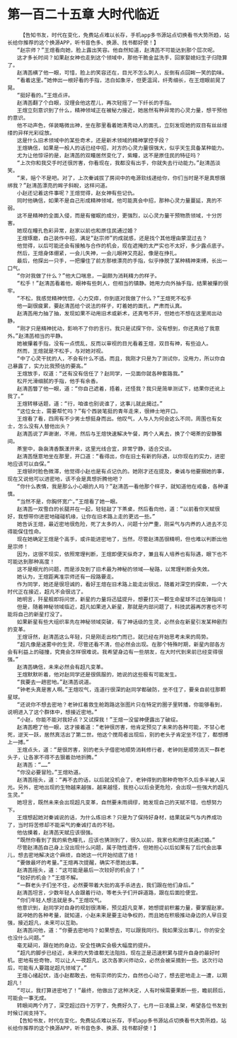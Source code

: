# 第一百二十五章 大时代临近
        【告知书友，时代在变化，免费站点难以长存，手机app多书源站点切换看书大势所趋，站长给你推荐的这个换源APP，听书音色多、换源、找书都好使！】
       “赵宗师？”王煊看向她，脸上露出笑容。他自然知道，赵清菡不可能达到那个层次呢。
       这才多长时间？如果赵女神也走到这个领域中，那他干脆金盆洗手，回家娶媳妇生子归隐算了。
       赵清菡横了他一眼，可惜，脸上的笑容还在，目光不怎么刺人，反倒有点回眸一笑的韵味。
       “看着这里。”她伸出一根好看的手指，洁白如象牙，但更温润，纤秀细长，在王煊眼前晃了晃。
       “挺好看的。”王煊点评。
       赵清菡翻了个白眼，没理会他这茬儿，再次轻摇了一下纤长的手指。
       王煊立刻意识到了什么，精神领域正在被秘力接近，她居然有种异常的心灵力量，想干预他的意识。
       他不动声色，佯装略微出神，坐在那里看着她清秀动人的面孔，立刻发现她的双目有丝丝缕缕的异样光彩绽放。
       这是什么旧术领域中的某些奇术，还是新术领域的精神掌控手段？
       王煊确信，如果是一般人的话已经中招，对方的心灵力量很强大，似乎天生具备某种能力。
       尤为让他惊讶的是，赵清菡的双瞳居然变化了，紫瞳，这不是原住民的特征吗？
       “上次你和我交手时还很厉害，你看现在，我都没有出手，你就失去行动能力。”赵清菡淡笑。
       “来，赔个不是吧。对了，上次秦诚拔了房间中的电源软线递给你，你们当时是不是真想捆绑我？”赵清菡漂亮的眸子斜睨，这样问道。
       小赵还记着这件事呢？王煊觉得，赵女神有些记仇。
       同时他确信，如果不是自己形成精神领域，他可能真会中招，那种心灵力量蔓延，真的不弱。
       这不是精神的全面入侵，而是有催眠的成分，更强烈，以心灵力量干预物质领域，十分厉害。
       她现在瞳孔色彩异常，赵家以前也和原住民通过婚？
       王煊琢磨，自己装作中招，满足“赵宗师”的成就感，还是找个其他理由蒙混过去？
       他觉得，以后可能还会有接触与合作的机会，现在遮掩的太严实也不太好，多少露点底子。
       然后，王煊身体绷紧，一会儿失神，一会儿眼神又亮起，像是在挣扎。
       最后，他探出一只手，一把攥住了前方那根漂亮的手指，似乎挣脱了某种精神束缚，长出一口气。
       “你对我做了什么？”他大口喘息，一副颇为消耗精力的样子。
       “松手！”赵清菡看着他，眼神有些刺人，但相当的镇静。她用力向外抽手指，结果被攥的很牢。
       “不松，我感觉精神恍惚，心力交瘁，你到底对我做了什么？”王煊死不松手
       他一副很疲累，要赵清菡给个说法的样子，盯着她的面孔，严肃而认真。
       赵清菡用力抽了抽，发现如果不动用旧术或新术，还真甩不开，但她也不想在这里闹出动静。
       “刚才只是精神扰动，影响不了你的言行。我只是试探下你，没有想到，你还真给了我意外。”赵清菡相当的平静。
       她被攥着手指，没有一点慌乱，反而以审视的目光看着王煊，双目有神，有些迫人。
       然而，王煊就是不松手，与对她对视。
       “中了心灵干扰的人，不会有什么不适。而且，我刚才只是为了测试你，没用力，所以你自己暴露了，实力比我预估的要高。”
       王煊放手，叹道：“还有没有信任了？赵同学，一见面你就各种套路我。”
       松开光滑细腻的手指，他手有余香。
       赵清菡瞥了他一眼，道：“你自己遮着，捂着，还怪我？我只是简单测试下，结果你还讹上我了。”
       王煊转移话题，道：“行，咱谁也别说谁了，这事儿就此揭过。”
       “这位女士，需要帮忙吗？”有个西装笔挺的青年走来，很绅士地开口。
       王煊看了看，四周有不少男士想挺身而出。他叹气，人与人为何会这么不同，周围也有女士，怎么没有人替他出头？
       赵清菡说了声谢谢，不用，然后与王煊快速解决午餐，两个人离去，换了个喝茶的安静雅间。
       茶室中，袅袅清香飘漾开来，这里光线合宜，非常宁静，适合交谈。
       赵清菡惬意地坐在那里，开口道：“看得出，你在旧土有新的际遇，以你现在的实力，进密地应该可以自保。”
       王煊顿时脸色微滞，他觉得小赵也是有点记仇的。她刚才还在提及，秦诚与他要捆她的事，现在又说他可以进密地，该不会是真想折腾他吧？
       “你什么表情，我是那么小心眼的人吗？”赵清菡一看他那个样子，就知道他在戒备，各种谨慎。
       “当然不是，你胸怀宽广。”王煊看了她一眼。
       赵清菡一双雪白的长腿并在一起，轻轻敲了下茶桌，然后看向他，道：“以前看你天赋很好，我想带你进密地碰碰机缘，让你在旧术路上走的更远一些。”
       她告诉王煊，最近密地很危险，死了太多的人，问题十分严重，刚采气与内养的人进去不见得能保住性命。
       现在她确定王煊是个高手，或许能进密地了，当然，尽管赵清菡很精明，但也难以判断出他是宗师！
       因为，这很不现实，依照常理判断，王煊即便天纵奇才，兼且有人培养也有际遇，眼下也不可能达到那种高度！
       这不是眼光的问题，而是涉及到了旧术最为神秘的领域——秘路，以常理判断会失效。
       她认为，王煊距离准宗师还有一段路要走。
       作为同学，她还是很坦诚的，看好王煊在旧术路上能走出很远，随着对深空的探索，一个大时代正在接近，超凡不会很远了。
       她明言，歼星舰即将问世，新星的力量将迅猛提升，想要打灭一颗生命星球不过在弹指间！
       但是，随着神秘领域临近，超凡如果进入新星，那就是内部问题了，科技武器再厉害也不可能将自己的新星打没了。
       如果新星有些大组织率先在神秘领域突破，有了神话级的生灵，必然会在新星引发某种剧烈的变革。
       王煊讶然，赵清菡这么年轻，只是刚走出校门而已，就已经在开始思考未来的局势。
       “超凡像是迷雾中的生灵，尽管还看不清，但必然会出现。在那个特殊时期，新星内部各方会有利益上的碰撞，究竟会怎样很难说。我希望身边有一些朋友，在大时代到来前已经变得很强。”
       赵清菡确信，未来必然会有超凡变革。
       王煊默默听着，他对赵同学还是很佩服的，她说的这些极有可能发生。
       “我要去一趟密地。”赵清菡说道。
       “钟老头真是害人啊。”王煊叹气，连道行很深的赵同学都破防，坐不住了，要亲自前往那颗星球。
       “还说你不想去密地？老钟扛着救生舱跑路这张图片只在特定的圈子里转播，你能够看到，说明进入了这个群体中，想接近密地。”
       “小赵，你能不能对我好点？又试探我！”王煊一没留神便露出了破绽。
       赵清菡瞪了他一眼，这才接着道：“老钟很厉害，他肯定预见了未来的各种可能，不甘心老死，逆天一跃，居然真活出了第二世。他这个搅局者出现后，别的老头子肯定坐不住了，都想搏上一搏。”
       王煊点头，道：“是很厉害，别的老头子借密地顺势消耗修行者，老钟则是顺势消灭一群老头子，让各家不得不去狠着劲地折腾。”
       赵清菡：“……”
       “你没必要冒险。”王煊劝道。
       赵清菡摇头，道：“再不去的话，以后就没机会了，老钟得到的那种奇物不久后多半被人采光。另外，密地出现的生物越来越强，越来越怪，我担心以后会更危险，会出现一些强大的超凡生灵。”
       她坦言，既然未来会出现超凡变革，自然要未雨绸缪，她发现自己的天赋不错，也想努力下。
       王煊想起她对秦诚说的话，为什么练旧术？只是为了保持好身材，结果就采气与内养成功了，当时将苦修却不能采气的秦诚打击的不轻。
       他估摸着，赵清菡天赋应该很强。
       “既然你看到了我的紫色瞳孔，应该也猜测到了，很久以前，我家也和原住民通过婚。”
       尽管赵清菡自己身上没出现什么问题，属于隐性遗传，但她担心以后如果有了后代会出事儿，想去密地解决这个麻烦，自她这一代开始彻底了结！
       “要做最坏的考量。”王煊再次提醒，确实不愿她出事。
       赵清菡摇头，道：“这可能是最后一次较好的机会了！”
       “较好的机会？”王煊不解。
       “一群老头子们坐不住，必然要带着大批的高手杀进去，我们跟在他们身后。”
       赵清菡坦言，少数年轻人会跟着行动，等老头子们开辟道路，跟在后面捡便宜。
       “你们年轻人想法就是多。”王煊叹气。
       他意识到，赵同学对自身的规划很清晰，预见超凡变革，她想提前积蓄力量，要掌握赵家。
       就冲她的各种考量，就知道，小赵未来是要主动争权的，而且她在积极推动身边的人早日变强，接近超凡，未来可以互助。
       赵清菡问他，道：“你要去密地吗？如果想去，可以跟我同行。我如果没出事儿，你的安全也没什么问题。”
       毫无疑问，跟在她的身边，安全性确实会极大幅度的提升。
       “超凡的脚步已经近，未来的大势谁都无法阻挡，现在正是迅速积累与提升自身的最好时机。密地有些奇物，可以让人一夜超凡，这次各家兴师动众，必然会被采摘到一些。这次行动后，可能有人要踏足超凡领域了。”
       王煊心绪起伏，连小赵都敢去，他有宗师的实力，自然也心动了，想去密地走上一遭，以期超凡！
       “可以，我打算进密地了！”最终，他做出了这种决定，人有时候需要果断一些，瞻前顾后，可能会一事无成。
       转眼间两个月了，深空超过四十万字了，免费好久了，七月一日凌晨上架，希望各位书友到时候订阅支持下。
       【告知书友，时代在变化，免费站点难以长存，手机app多书源站点切换看书大势所趋，站长给你推荐的这个换源APP，听书音色多、换源、找书都好使！】